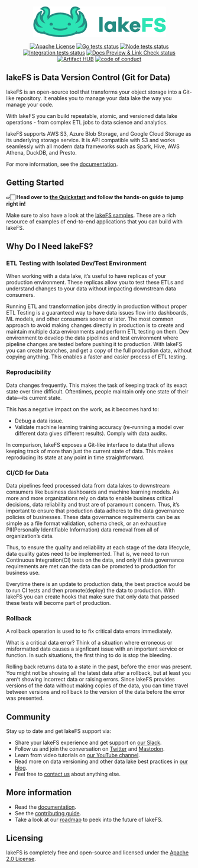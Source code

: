 <p align="center">
  <img src="docs/assets/img/logo_large.png"/>
</p>

<p align="center">
	<a href="https://raw.githubusercontent.com/treeverse/lakeFS/master/LICENSE" >
		<img src="https://img.shields.io/badge/License-Apache%202.0-blue.svg" alt="Apache License" /></a>
	<a href="https://github.com/treeverse/lakeFS/actions?query=workflow%3AGo+branch%3Amaster++">
		<img src="https://github.com/treeverse/lakeFS/workflows/Go/badge.svg?branch=master" alt="Go tests status" /></a>
	<a href="https://github.com/treeverse/lakeFS/actions?query=workflow%3ANode+branch%3Amaster++" >
		<img src="https://github.com/treeverse/lakeFS/workflows/Node/badge.svg?branch=master" alt="Node tests status" /></a>
	<a href="https://github.com/treeverse/lakeFS/actions?query=workflow%3AEsti">
		<img src="https://github.com/treeverse/lakeFS/workflows/Esti/badge.svg" alt="Integration tests status" /></a>
	<a href="https://github.com/treeverse/lakeFS/actions/workflows/docs-pr.yaml">
		<img src="https://github.com/treeverse/lakeFS/actions/workflows/docs-pr.yaml/badge.svg" alt="Docs Preview & Link Check status" /></a>
	<a href="https://artifacthub.io/packages/search?repo=lakefs">
		<img src="https://img.shields.io/endpoint?url=https://artifacthub.io/badge/repository/lakefs" alt="Artifact HUB" /></a>
	<a href="CODE_OF_CONDUCT.md">
		<img src="https://img.shields.io/badge/Contributor%20Covenant-v2.0%20adopted-ff69b4.svg" alt="code of conduct"></a>
</p>


## lakeFS is Data Version Control (Git for Data)

lakeFS is an open-source tool that transforms your object storage into a Git-like repository. It enables you to manage your data lake the way you manage your code.

With lakeFS you can build repeatable, atomic, and versioned data lake operations - from complex ETL jobs to data science and analytics.

lakeFS supports AWS S3, Azure Blob Storage, and Google Cloud Storage as its underlying storage service. It is API compatible with S3 and works seamlessly with all modern data frameworks such as Spark, Hive, AWS Athena, DuckDB, and Presto.

For more information, see the [documentation](https://docs.lakefs.io).

## Getting Started

**👉🏻 Head over to [the Quickstart](https://docs.lakefs.io/quickstart/) and follow the hands-on guide to jump right in!**

Make sure to also have a look at the [lakeFS samples](https://github.com/treeverse/lakeFS-samples). These are a rich resource of examples of end-to-end applications that you can build with lakeFS.

## Why Do I Need lakeFS?

### ETL Testing with Isolated Dev/Test Environment

When working with a data lake, it’s useful to have replicas of your production environment. These replicas allow you to test these ETLs and understand changes to your data without impacting downstream data consumers.

Running ETL and transformation jobs directly in production without proper ETL Testing is a guaranteed way to have data issues flow into dashboards, ML models, and other consumers sooner or later. The most common approach to avoid making changes directly in production is to create and maintain multiple data environments and perform ETL testing on them. Dev environment to develop the data pipelines and test environment where pipeline changes are tested before pushing it to production. With lakeFS you can create branches, and get a copy of the full production data, without copying anything. This enables a faster and easier process of ETL testing.

### Reproducibility

Data changes frequently. This makes the task of keeping track of its exact state over time difficult. Oftentimes, people maintain only one state of their data––its current state.

This has a negative impact on the work, as it becomes hard to:
* Debug a data issue.
* Validate machine learning training accuracy (re-running a model over different data gives different results).
Comply with data audits.

In comparison, lakeFS exposes a Git-like interface to data that allows keeping track of more than just the current state of data. This makes reproducing its state at any point in time straightforward.

### CI/CD for Data

Data pipelines feed processed data from data lakes to downstream consumers like business dashboards and machine learning models. As more and more organizations rely on data to enable business critical decisions, data reliability and trust are of paramount concern. Thus, it’s important to ensure that production data adheres to the data governance policies of businesses. These data governance requirements can be as simple as a file format validation, schema check, or an exhaustive PII(Personally Identifiable Information) data removal from all of organization’s data.

Thus, to ensure the quality and reliability at each stage of the data lifecycle, data quality gates need to be implemented. That is, we need to run Continuous Integration(CI) tests on the data, and only if data governance requirements are met can the data can be promoted to production for business use.

Everytime there is an update to production data, the best practice would be to run CI tests and then promote(deploy) the data to production. With lakeFS you can create hooks that make sure that only data that passed these tests will become part of production.

### Rollback
A rollback operation is used to to fix critical data errors immediately.

What is a critical data error? Think of a situation where erroneous or misformatted data causes a signficant issue with an important service or function. In such situations, the first thing to do is stop the bleeding.

Rolling back returns data to a state in the past, before the error was present. You might not be showing all the latest data after a rollback, but at least you aren’t showing incorrect data or raising errors. Since lakeFS provides versions of the data without making copies of the data, you can time travel between versions and roll back to the version of the data before the error was presented.

## Community

Stay up to date and get lakeFS support via:

- Share your lakeFS experience and get support on [our Slack](https://go.lakefs.io/JoinSlack).
- Follow us and join the conversation on [Twitter](https://twitter.com/lakeFS) and [Mastodon](https://data-folks.masto.host/@lakeFS).
- Learn from video tutorials on [our YouTube channel](https://lakefs.io/youtube).
- Read more on data versioning and other data lake best practices in [our blog](https://lakefs.io/blog/data-version-control/).
- Feel free to [contact us](https://lakefs.io/contact-us/) about anything else.

## More information

- Read the [documentation](https://docs.lakefs.io).
- See the [contributing guide](https://docs.lakefs.io/contributing).
- Take a look at our [roadmap](https://docs.lakefs.io/understand/roadmap.html) to peek into the future of lakeFS.

## Licensing

lakeFS is completely free and open-source and licensed under the [Apache 2.0 License](https://www.apache.org/licenses/LICENSE-2.0).
